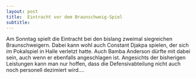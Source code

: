 ```yaml
---
layout: post
title:  Eintracht vor dem Braunschweig-Spiel
subtitle:  
---
```


Am Sonntag spielt die Eintracht bei den bislang zweimal siegreichen Braunschweigern. Dabei kann wohl auch Constant Djakpa spielen, der sich im Pokalspiel in Halle verletzt hatte. Auch Bamba Anderson dürfte mit dabei sein, auch wenn er ebenfalls angeschlagen ist. Angesichts der bisherigen Leistungen kann man nur hoffen, dass die Defensivabteilung nicht auch noch personell dezimiert wird....


